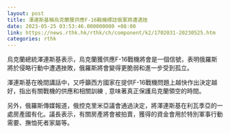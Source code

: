 ```yaml
---
layout: post
title: 澤連斯基稱烏克蘭獲供應F-16戰機標誌俄軍將遭遇挫
date: 2023-05-25 03:53:46.000000000 +08:00
link: https://news.rthk.hk/rthk/ch/component/k2/1702031-20230525.htm
categories: rthk
---
```


烏克蘭總統澤連斯基表示，烏克蘭獲供應F-16戰機將會是一個信號，表明俄羅斯將於侵略行動中遭遇挫敗，俄羅斯將會變得更脆弱和進一步受到孤立。

澤連斯基在晚間講話中，又呼籲西方國家在提供F-16戰機問題上越快作出決定越好，指出有關戰機的供應和相關訓練﹐意味著真正保護烏克蘭領空的時間。

另外，俄羅斯傳媒報道，俄控克里米亞議會通過決定，將澤連斯基在利瓦季亞的一處房產國有化。議長表示，有關房產將會被拍賣，獲得的資金會用於特別軍事行動需要、撫恤死者家屬等。
